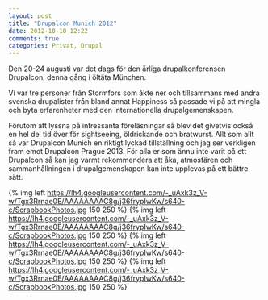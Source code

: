 ```yaml
---
layout: post
title: "Drupalcon Munich 2012"
date: 2012-10-10 12:22
comments: true
categories: Privat, Drupal
---
```

Den 20-24 augusti var det dags för den årliga drupalkonferensen Drupalcon, denna gång i öltäta München.

Vi var tre personer från Stormfors som åkte ner och tillsammans med andra svenska drupalister från bland annat Happiness så passade vi på att mingla och byta erfarenheter med den internationella drupalgemenskapen.

Förutom att lyssna på intressanta föreläsningar så blev det givetvis också en hel del tid över för sightseeing, öldrickande och bratwurst. Allt som allt så var Drupalcon Munich en riktigt lyckad tillställning och jag ser verkligen fram emot Drupalcon Prague 2013. För alla er som ännu inte varit på ett Drupalcon så kan jag varmt rekommendera att åka, atmosfären och sammanhållningen i drupalgemenskapen kan inte upplevas på ett bättre sätt.

{% img left https://lh4.googleusercontent.com/-_uAxk3z_V-w/Tgx3Rrnae0E/AAAAAAAAC8g/j36frypIwKw/s640-c/ScrapbookPhotos.jpg 150 250 %} {% img left https://lh4.googleusercontent.com/-_uAxk3z_V-w/Tgx3Rrnae0E/AAAAAAAAC8g/j36frypIwKw/s640-c/ScrapbookPhotos.jpg 150 250 %} {% img left https://lh4.googleusercontent.com/-_uAxk3z_V-w/Tgx3Rrnae0E/AAAAAAAAC8g/j36frypIwKw/s640-c/ScrapbookPhotos.jpg 150 250 %} {% img left https://lh4.googleusercontent.com/-_uAxk3z_V-w/Tgx3Rrnae0E/AAAAAAAAC8g/j36frypIwKw/s640-c/ScrapbookPhotos.jpg 150 250 %}
